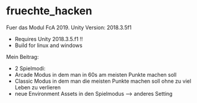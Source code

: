



# fruechte_hacken
Fuer das Modul FcA 2019. Unity Version: 2018.3.5f1

* Requires Unity 2018.3.5.f1 !!
* Build for linux and windows


Mein Beitrag:
* 2 Spielmodi: 
* Arcade Modus in dem man in 60s am meisten Punkte machen soll
* Classic Modus in dem man die meisten Punkte machen soll ohne zu viel Leben zu verlieren
* neue Environment Assets in den Spielmodus --> anderes Setting

